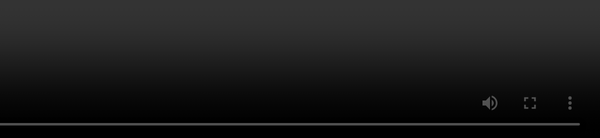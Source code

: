 ```yaml
---
transition: fade
layout: two-cols
---
```


# An interval <span class="inline-subtitle">before ...</span>

::left::

```js 
// app/components/timer.js
import Component from '@glimmer/component';
import { tracked } from '@glimmer/tracking';

export default class Timer extends Component {
  @tracked _time;

  get time() {
    if (!this.timer) {
      this.timer = setInterval(() => {
        this._time = new Date();
      }, 1000);
    }

    return this._time || new Date();
  }

  willDestroy() {
    if (this.timer) {
      clearInterval(this.timer);
    }
  }
}
```

::right::

```hbs 
{{! app/components/timer.hbs }}
{{this.time}}
```

<QRCode class="qr-code" size="350" value="https://limber.glimdown.com/edit?c=FAEQpgtg9gBAZgJyhGkBGYEGMoDs4wBMADIQMzDAAGNA5gFYDOMANgJYBuYwbEADlAQAXGAGFkA3GFwjEyGAHIAArXYQImAPQ5%2BeaUIUBuHruEwA3jCEIAhlgDWYACYwAvvCQplq3hoSbrO3s2XFojEwEzSzw3D3lldC1oJzY4Nkxw4DAAD0iRJzA4GwBXFhEsFhtGZgAJMBYWKAB1QRYXHKFpJ2ZxXSkZC2AYGAAeTv5KzoA%2BIeGYABVeMAAuC3MhAAs2RgA6ISXXV1mRgMg%2BSbAZ2aVAh2cYAH19jWNZ2jARZ7AACgBKQbmMFSMG%2BAEJNts9ksEP9zLNARDdl8EDAALwwRgfACSMkwHBsLG%2BfzRUwBgLmiJ2TyWaJgUgA7jAQDZOn9jOS3AAaGAARmI-N%2B7LmR3hMAQH2KCFwVi2u2pGhgAB9FXSwIzmazBbMRcN6WwGuBGNYoABPYlwwHA76U5Gw0XDCpgGwIHGdBD4wk26FawFHYZHI40KjAIA&format=glimdown"></QRCode>


<!-- 

Before diving in to this example, I'm sure the first thing ya'll saw
was the static on the right
this is a big QR Code, as it contains all the text on the slide
and re-directs you to a REPL or Playground where you can play this example..

If you'd like to play along, and your phone happens to not be a telescope, 
feel free to get closer to scan the QR code.


Here, we define an interval which we use to represent a clock.
This has a number of problems:
- our "time" value is bound to a component,
    so we can't tear down our interval at any granularity smaller than a component.
    I'm sure ya'll have seen components that do too much, and this pattern adds to that.
- the teardown, and setup are disjoint... there is a lifecycle hook you have to know aobut.
    since components lend themselves to be overburdened with responsibility, it's very easy 
    intermingle different behaviors' cleanup and setup all over the place within a component. 
- we've hacked in a lifecyle event via a set-once property.
    the getter is still re-evaluated every time underscore time changes.
    ... and if we were to add tracked data in to the mix, we are at high risk for a memory leak.


This ... is a disaster.

-->


---
transition: fade
---

# An interval <span class="inline-subtitle">after ...</span>


```gjs 
// app/components/timer.gjs
import { resource, cell } from 'ember-resources';

const Time = resource(({ on }) => {
  let time = cell(new Date());
  let interval = 
    setInterval(() => time.current = new Date(), 1000);

  on.cleanup(() => clearInterval(interval));

  return time;
});

<template>
  {{Time}}
</template>
```


<QRCode class="qr-code" size="350" value="https://limber.glimdown.com/edit?c=FAEQpgtg9gBAZgJyhGkBGYEGMoDs4wBMADIQMzDAAGNA5gFYDOMANgJYBuYwbEADlAQAXGAG8YCMIygBXbGAA0MLGBYsYAX3hIUAcnSYAtJOlyVjXQG5KOXIxEAVXmBgBeCVNnyAFN-F5NAEo3AD4xYBhlPHsYIWc3ZVUWb1wwAHcYEABDITBvQMDrSNsYtlxchA4s9XdGMCEASXLMKuT80NjnADosOUlyhNSM7Nz8pQBGYinCyki8HpYwLNwZPl9g1zCsRayEJorW7zKD6oLrCI8hOVxOiDBrDRngAB5c-hYcsBCL0VEnO40GheAHo3nwPrlvjQqMAgA&format=glimdown"></QRCode>


<!-- 

Here we can already see that this looks way less complicated
- setup and teardown of the interval are co-located
- the entire construct is focused on a single responsibility
- teardown occurs at the curly-brace level where Time is used, rather than at the component level
- we don't need to hack in our own lifecycle via a set-once property.

-->


---
transition: fade
---


<style>
    .interval-video {
        position: fixed;
        top: 0;
        right: 0;
        bottom: 0;
        height: 100%;
    }
</style>

<video 
  controls loop 
  autoplay
  class="interval-video"
  src="/pages/main/examples/recordings/interval.webm"></video>

<!--

Here is that code rendered.

On the right here you can see that time is progressing steadily, one second at a time

Now Let's compose this interval like we saw in sample code on a previous slide.

-->

